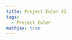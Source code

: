 ```yaml
---
title: Project Euler 52
tags:
  - Project Euler
mathjax: true
---
```

<escape><!-- more --></escape>

